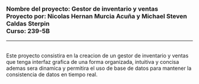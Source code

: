 <h3>Nombre del proyecto: Gestor de inventario y ventas<br>
Proyecto por: Nicolas Hernan Murcia Acuña y Michael Steven Caldas Sterpin <br>
Curso: 239-5B</h3>
<hr>
<br>
Este proyecto consistira en la creacion de un gestor de inventario y ventas que tenga interfaz grafica de una forma organizada, intuitiva y concisa ademas sera dinamica y permitira el uso de base de datos para mantener la consistencia de datos en tiempo real.


